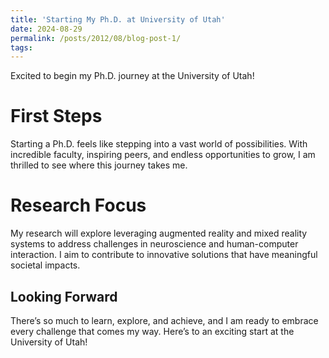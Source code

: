 ```yaml
---
title: 'Starting My Ph.D. at University of Utah'
date: 2024-08-29
permalink: /posts/2012/08/blog-post-1/
tags:
---
```


Excited to begin my Ph.D. journey at the University of Utah!

First Steps
======

Starting a Ph.D. feels like stepping into a vast world of possibilities. With incredible faculty, inspiring peers, and endless opportunities to grow, I am thrilled to see where this journey takes me.

Research Focus
======

My research will explore leveraging augmented reality and mixed reality systems to address challenges in neuroscience and human-computer interaction. I aim to contribute to innovative solutions that have meaningful societal impacts.

Looking Forward
------

There’s so much to learn, explore, and achieve, and I am ready to embrace every challenge that comes my way. Here’s to an exciting start at the University of Utah!